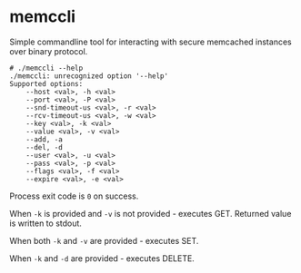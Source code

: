 # memccli
Simple commandline tool for interacting with secure memcached instances over binary protocol.
```
# ./memccli --help
./memccli: unrecognized option '--help'
Supported options:
	--host <val>, -h <val>
	--port <val>, -P <val>
	--snd-timeout-us <val>, -r <val>
	--rcv-timeout-us <val>, -w <val>
	--key <val>, -k <val>
	--value <val>, -v <val>
	--add, -a
	--del, -d
	--user <val>, -u <val>
	--pass <val>, -p <val>
	--flags <val>, -f <val>
	--expire <val>, -e <val>
```

Process exit code is `0` on success.

When `-k` is provided and `-v` is not provided - executes GET. Returned value is written to stdout.

When both `-k` and `-v` are provided - executes SET.

When `-k` and `-d` are provided - executes DELETE.
